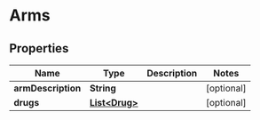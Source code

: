 

# Arms


## Properties

Name | Type | Description | Notes
------------ | ------------- | ------------- | -------------
**armDescription** | **String** |  |  [optional]
**drugs** | [**List&lt;Drug&gt;**](Drug.md) |  |  [optional]



